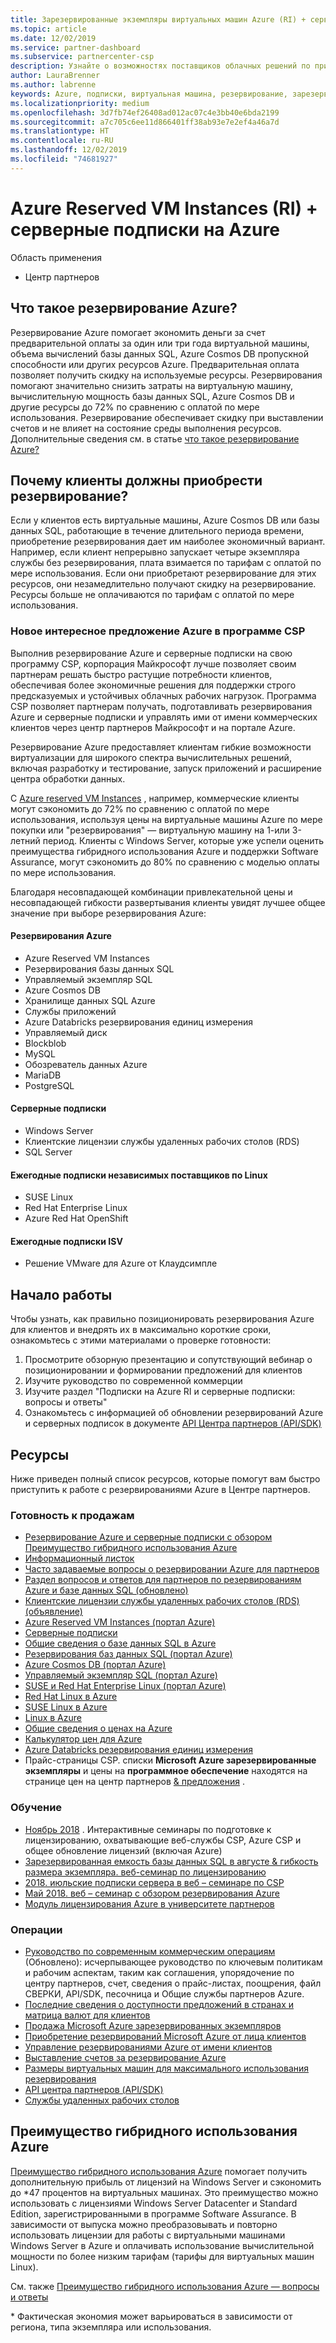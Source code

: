 ```yaml
---
title: Зарезервированные экземпляры виртуальных машин Azure (RI) + серверные подписки на Azure | Центр партнеров
ms.topic: article
ms.date: 12/02/2019
ms.service: partner-dashboard
ms.subservice: partnercenter-csp
description: Узнайте о возможностях поставщиков облачных решений по приобретению, подготовке и управлению резервированиями Azure и серверными подписками для своих клиентов.
author: LauraBrenner
ms.author: labrenne
keywords: Azure, подписки, виртуальная машина, резервирование, зарезервированный экземпляр
ms.localizationpriority: medium
ms.openlocfilehash: 3d7fb74ef26408ad012ac07c4e3bb40e6bda2199
ms.sourcegitcommit: a7c705c6ee11d866401ff38ab93e7e2ef4a46a7d
ms.translationtype: HT
ms.contentlocale: ru-RU
ms.lasthandoff: 12/02/2019
ms.locfileid: "74681927"
---
```

<!-- Mike Aasen wrote and owns this topic -->

# <a name="azure-reserved-vm-instances-ri--server-subscriptions-for-azure"></a>Azure Reserved VM Instances (RI) + серверные подписки на Azure

Область применения

- Центр партнеров

## <a name="what-are-azure-reservations"></a>Что такое резервирование Azure?

Резервирование Azure помогает экономить деньги за счет предварительной оплаты за один или три года виртуальной машины, объема вычислений базы данных SQL, Azure Cosmos DB пропускной способности или других ресурсов Azure. Предварительная оплата позволяет получить скидку на используемые ресурсы. Резервирования помогают значительно снизить затраты на виртуальную машину, вычислительную мощность базы данных SQL, Azure Cosmos DB и другие ресурсы до 72% по сравнению с оплатой по мере использования. Резервирование обеспечивает скидку при выставлении счетов и не влияет на состояние среды выполнения ресурсов. Дополнительные сведения см. в статье [что такое резервирование Azure?](https://docs.microsoft.com/azure/billing/billing-save-compute-costs-reservations)

## <a name="why-should-customers-buy-a-reservation"></a>Почему клиенты должны приобрести резервирование?

Если у клиентов есть виртуальные машины, Azure Cosmos DB или базы данных SQL, работающие в течение длительного периода времени, приобретение резервирования дает им наиболее экономичный вариант. Например, если клиент непрерывно запускает четыре экземпляра службы без резервирования, плата взимается по тарифам с оплатой по мере использования. Если они приобретают резервирование для этих ресурсов, они незамедлительно получают скидку на резервирование. Ресурсы больше не оплачиваются по тарифам с оплатой по мере использования.

### <a name="compelling-new-azure-offer-in-csp"></a>Новое интересное предложение Azure в программе CSP

Выполнив резервирование Azure и серверные подписки на свою программу CSP, корпорация Майкрософт лучше позволяет своим партнерам решать быстро растущие потребности клиентов, обеспечивая более экономичные решения для поддержки строго предсказуемых и устойчивых облачных рабочих нагрузок. Программа CSP позволяет партнерам получать, подготавливать резервирования Azure и серверные подписки и управлять ими от имени коммерческих клиентов через центр партнеров Майкрософт и на портале Azure.

Резервирование Azure предоставляет клиентам гибкие возможности виртуализации для широкого спектра вычислительных решений, включая разработку и тестирование, запуск приложений и расширение центра обработки данных.

С [Azure reserved VM Instances](https://azure.microsoft.com/pricing/reserved-vm-instances/) , например, коммерческие клиенты могут сэкономить до 72% по сравнению с оплатой по мере использования, используя цены на виртуальные машины Azure по мере покупки или "резервирования" — виртуальную машину на 1-или 3-летний период. Клиенты с Windows Server, которые уже успели оценить преимущества гибридного использования Azure и поддержки Software Assurance, могут сэкономить до 80% по сравнению с моделью оплаты по мере использования.

Благодаря несовпадающей комбинации привлекательной цены и несовпадающей гибкости развертывания клиенты увидят лучшее общее значение при выборе резервирования Azure:

#### <a name="azure-reservations"></a>Резервирования Azure

- Azure Reserved VM Instances
- Резервирования базы данных SQL
- Управляемый экземпляр SQL
- Azure Cosmos DB
- Хранилище данных SQL Azure
- Службы приложений
- Azure Databricks резервирования единиц измерения
- Управляемый диск
- Blockblob
- MySQL
- Обозреватель данных Azure
- MariaDB
- PostgreSQL

#### <a name="server-subscriptions"></a>Серверные подписки

- Windows Server
- Клиентские лицензии службы удаленных рабочих столов (RDS)
- SQL Server

#### <a name="linux-isv-annual-subscriptions"></a>Ежегодные подписки независимых поставщиков по Linux

- SUSE Linux
- Red Hat Enterprise Linux
- Azure Red Hat OpenShift

#### <a name="isv-annual-subscriptions"></a>Ежегодные подписки ISV

- Решение VMware для Azure от Клаудсимпле

## <a name="getting-started"></a>Начало работы

Чтобы узнать, как правильно позиционировать резервирования Azure для клиентов и внедрять их в максимально короткие сроки, ознакомьтесь с этими материалами о проверке готовности:

1. Просмотрите обзорную презентацию и сопутствующий вебинар о позиционировании и формировании предложений для клиентов
2. Изучите руководство по современной коммерции
3. Изучите раздел "Подписки на Azure RI и серверные подписки: вопросы и ответы"
4. Ознакомьтесь с информацией об обновлении резервирований Azure и серверных подписок в документе [API Центра партнеров (API/SDK)](https://docs.microsoft.com/partner-center/develop/purchase-azure-reserved-vm-instances)

## <a name="resources"></a>Ресурсы

Ниже приведен полный список ресурсов, которые помогут вам быстро приступить к работе с резервированиями Azure в Центре партнеров.

### <a name="sales-readiness"></a>Готовность к продажам

- [Резервирование Azure и серверные подписки с обзором Преимущество гибридного использования Azure](https://assetsprod.microsoft.com/Azure-reservations-and-server-subscriptions-with-azure-hybrid-benefit.pptx)
- [Информационный листок](https://assetsprod.microsoft.com/mpn/Azure-RI-Sales-Sheet-CSP.pdf)
- [Часто задаваемые вопросы о резервировании Azure для партнеров](https://assetsprod.microsoft.com/Partner-faq-for-azure-reservations.docx)
- [Раздел вопросов и ответов для партнеров по резервированиям Azure и базе данных SQL (обновлено)](https://assetsprod.microsoft.com/Partner-faq-for-azure-reservations-sql-db.docx)
- [Клиентские лицензии службы удаленных рабочих столов (RDS) (объявление)](https://cloudblogs.microsoft.com/windowsserver/2018/10/03/remote-desktop-services-2019-generally-available-with-windows-server-2019/)
- [Azure Reserved VM Instances (портал Azure)](https://docs.microsoft.com/azure/virtual-machines/windows/prepay-reserved-vm-instances)
- [Серверные подписки](https://docs.microsoft.com/partner-center/csp-software-subscriptions)
- [Общие сведения о базе данных SQL в Azure](https://assetsprod.microsoft.com/Sql-db-in-azure-overview.pptx)
- [Резервирования баз данных SQL (портал Azure)](https://docs.microsoft.com/azure/sql-database/sql-database-reserved-capacity)
- [Azure Cosmos DB (портал Azure)](https://docs.microsoft.com/azure/cosmos-db/cosmos-db-reserved-capacity)
- [Управляемый экземпляр SQL (портал Azure)](https://docs.microsoft.com/azure/sql-database/sql-database-managed-instance)
- [SUSE и Red Hat Enterprise Linux (портал Azure)](https://docs.microsoft.com/azure/virtual-machines/linux/prepay-suse-software-charges)
- [Red Hat Linux в Azure](https://azure.com/redhat)
- [SUSE Linux в Azure](https://azure.microsoft.com/overview/linux-on-azure/suse/)
- [Linux в Azure](https://azure.microsoft.com/overview/linux-on-azure/)
- [Общие сведения о ценах на Azure](https://azure.microsoft.com/pricing/)
- [Калькулятор цен для Azure](https://azure.microsoft.com/pricing/calculator)
- [Azure Databricks резервирования единиц измерения](https://docs.microsoft.com/azure/billing/billing-prepay-databricks-reserved-capacity)
- Прайс-страницы CSP. списки **Microsoft Azure зарезервированные экземпляры** и цены на **программное обеспечение** находятся на странице цен на центр партнеров [& предложения](https://partner.microsoft.com/pcv/sales) .

### <a name="training"></a>Обучение

- [Ноябрь 2018](https://na01.safelinks.protection.outlook.com/?url=https%3A%2F%2Fcommercial-licensing.eventbuilder.com%2F%3Flandingpageid%3DV0Bx6L&data=02%7C01%7Cv-oumaki%40microsoft.com%7C96e24687952242e1ff0c08d62ada13f3%7C72f988bf86f141af91ab2d7cd011db47%7C1%7C0%7C636743513471330495&sdata=DjPAKnW%2BpVekRS3Zngy2uwAkTpU4z1O%2Fh56NuTOmCzM%3D&reserved=0) . Интерактивные семинары по подготовке к лицензированию, охватывающие веб-службы CSP, Azure CSP и общее обновление лицензий (включая Azure)
- [Зарезервированная емкость базы данных SQL в августе & гибкость размера экземпляра. веб-семинар по лицензированию](https://commercial-licensing.eventbuilder.com/view?eventid=d0t9g4)
- [2018. июльские подписки сервера в веб – семинаре по CSP](https://commercial-licensing.eventbuilder.com/Server_Subscriptions_in_CSP_P2_July)
- [Май 2018. веб – семинар с обзором резервирования Azure](https://commercial-licensing.eventbuilder.com/Reserved_Instances_in_CSP_May_Option_1)
- [Модуль лицензирования Azure в университете партнеров](https://aka.ms/azure_partner_licensing)

### <a name="operations"></a>Операции

- [Руководство по современным коммерческим операциям](https://assetsprod.microsoft.com/mpn/Partner-Center-Modern-Commerce-Operating-Guide.docx) (Обновлено): исчерпывающее руководство по ключевым политикам и рабочим аспектам, таким как соглашения, упорядочение по центру партнеров, счет, сведения о прайс-листах, поощрения, файл СВЕРКИ, API/SDK, песочница и Общие службы партнеров Azure.
- [Последние сведения о доступности предложений в странах и матрица валют для клиентов](https://assetsprod.microsoft.com/modern-offers-country-currency-availability.xlsx)
- [Продажа Microsoft Azure зарезервированных экземпляров](https://go.microsoft.com/fwlink/?linkid=872806)
- [Приобретение резервирований Microsoft Azure от лица клиентов](https://go.microsoft.com/fwlink/?linkid=872807)
- [Управление резервированиями Azure от имени клиентов](https://go.microsoft.com/fwlink/?linkid=872808)
- [Выставление счетов за резервирование Azure](https://go.microsoft.com/fwlink/?linkid=872809)
- [Размеры виртуальных машин для максимального использования резервирования](https://go.microsoft.com/fwlink/?linkid=872810)
- [API центра партнеров (API/SDK)](https://docs.microsoft.com/partner-center/develop/purchase-azure-reserved-vm-instances)
- [Службы удаленных рабочих столов](https://docs.microsoft.com/windows-server/remote/remote-desktop-services/welcome-to-rds)

## <a name="azure-hybrid-benefit"></a>Преимущество гибридного использования Azure

[Преимущество гибридного использования Azure](https://azure.microsoft.com/pricing/hybrid-benefit) помогает получить дополнительную прибыль от лицензий на Windows Server и сэкономить до *47 процентов на виртуальных машинах. Это преимущество можно использовать с лицензиями Windows Server Datacenter и Standard Edition, зарегистрированными в программе Software Assurance. В зависимости от выпуска можно преобразовывать и повторно использовать лицензии для работы с виртуальными машинами Windows Server в Azure и оплачивать использование вычислительной мощности по более низким тарифам (тарифы для виртуальных машин Linux).

См. также [Преимущество гибридного использования Azure — вопросы и ответы](https://azure.microsoft.com/pricing/hybrid-benefit/faq/)

\* Фактическая экономия может варьироваться в зависимости от региона, типа экземпляра или использования.
